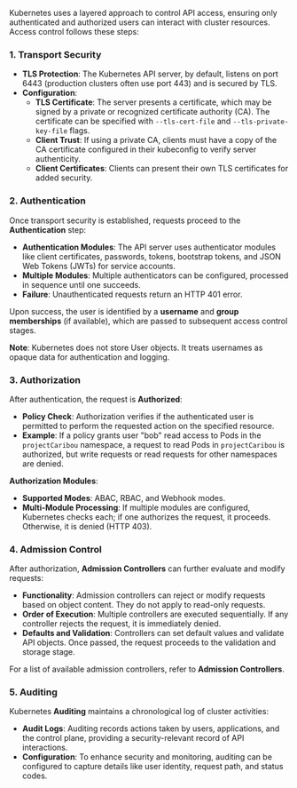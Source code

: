 
Kubernetes uses a layered approach to control API access, ensuring only authenticated and authorized users can interact with cluster resources. Access control follows these steps:

### 1. **Transport Security**

- **TLS Protection**: The Kubernetes API server, by default, listens on port 6443 (production clusters often use port 443) and is secured by TLS.
- **Configuration**:
  - **TLS Certificate**: The server presents a certificate, which may be signed by a private or recognized certificate authority (CA). The certificate can be specified with `--tls-cert-file` and `--tls-private-key-file` flags.
  - **Client Trust**: If using a private CA, clients must have a copy of the CA certificate configured in their kubeconfig to verify server authenticity.
  - **Client Certificates**: Clients can present their own TLS certificates for added security.

### 2. **Authentication**

Once transport security is established, requests proceed to the **Authentication** step:
  
- **Authentication Modules**: The API server uses authenticator modules like client certificates, passwords, tokens, bootstrap tokens, and JSON Web Tokens (JWTs) for service accounts.
- **Multiple Modules**: Multiple authenticators can be configured, processed in sequence until one succeeds.
- **Failure**: Unauthenticated requests return an HTTP 401 error.
  
Upon success, the user is identified by a **username** and **group memberships** (if available), which are passed to subsequent access control stages.

**Note**: Kubernetes does not store User objects. It treats usernames as opaque data for authentication and logging.

### 3. **Authorization**

After authentication, the request is **Authorized**:

- **Policy Check**: Authorization verifies if the authenticated user is permitted to perform the requested action on the specified resource.
- **Example**: If a policy grants user "bob" read access to Pods in the `projectCaribou` namespace, a request to read Pods in `projectCaribou` is authorized, but write requests or read requests for other namespaces are denied.
  
**Authorization Modules**:
- **Supported Modes**: ABAC, RBAC, and Webhook modes.
- **Multi-Module Processing**: If multiple modules are configured, Kubernetes checks each; if one authorizes the request, it proceeds. Otherwise, it is denied (HTTP 403).

### 4. **Admission Control**

After authorization, **Admission Controllers** can further evaluate and modify requests:

- **Functionality**: Admission controllers can reject or modify requests based on object content. They do not apply to read-only requests.
- **Order of Execution**: Multiple controllers are executed sequentially. If any controller rejects the request, it is immediately denied.
- **Defaults and Validation**: Controllers can set default values and validate API objects. Once passed, the request proceeds to the validation and storage stage.

For a list of available admission controllers, refer to **Admission Controllers**.

### 5. **Auditing**

Kubernetes **Auditing** maintains a chronological log of cluster activities:

- **Audit Logs**: Auditing records actions taken by users, applications, and the control plane, providing a security-relevant record of API interactions.
- **Configuration**: To enhance security and monitoring, auditing can be configured to capture details like user identity, request path, and status codes.

